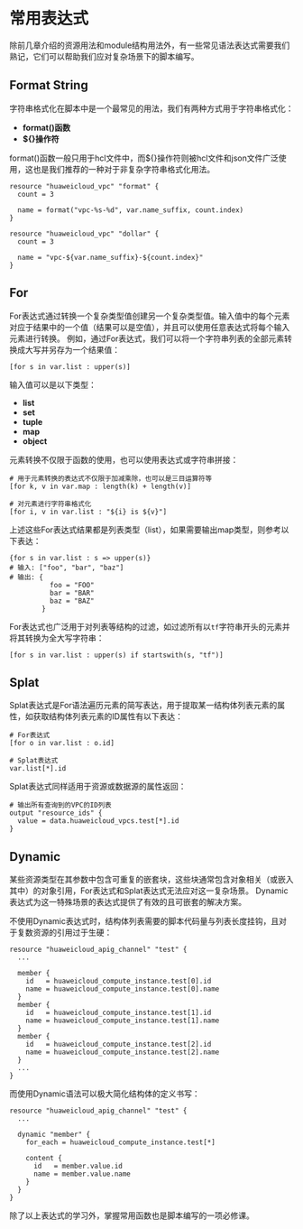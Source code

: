 # 常用表达式

除前几章介绍的资源用法和module结构用法外，有一些常见语法表达式需要我们熟记，它们可以帮助我们应对复杂场景下的脚本编写。

## Format String

字符串格式化在脚本中是一个最常见的用法，我们有两种方式用于字符串格式化：
+ **format()函数**
+ **${}操作符**

format()函数一般只用于hcl文件中，而${}操作符则被hcl文件和json文件广泛使用，这也是我们推荐的一种对于非复杂字符串格式化用法。

```hcl
resource "huaweicloud_vpc" "format" {
  count = 3

  name = format("vpc-%s-%d", var.name_suffix, count.index)
}

resource "huaweicloud_vpc" "dollar" {
  count = 3

  name = "vpc-${var.name_suffix}-${count.index}"
}
```

## For

For表达式通过转换一个复杂类型值创建另一个复杂类型值。输入值中的每个元素对应于结果中的一个值（结果可以是空值），并且可以使用任意表达式将每个输入元素进行转换。
例如，通过For表达式，我们可以将一个字符串列表的全部元素转换成大写并另存为一个结果值：

```hcl
[for s in var.list : upper(s)]
```

输入值可以是以下类型：
+ **list**
+ **set**
+ **tuple**
+ **map**
+ **object**

元素转换不仅限于函数的使用，也可以使用表达式或字符串拼接：

```hcl
# 用于元素转换的表达式不仅限于加减乘除，也可以是三目运算符等
[for k, v in var.map : length(k) + length(v)]

# 对元素进行字符串格式化
[for i, v in var.list : "${i} is ${v}"]
```

上述这些For表达式结果都是列表类型（list），如果需要输出map类型，则参考以下表达：

```hcl
{for s in var.list : s => upper(s)}
# 输入: ["foo", "bar", "baz"]
# 输出: {
          foo = "FOO"
          bar = "BAR"
          baz = "BAZ"
        }
```

For表达式也广泛用于对列表等结构的过滤，如过滤所有以`tf`字符串开头的元素并将其转换为全大写字符串：

```hcl
[for s in var.list : upper(s) if startswith(s, "tf")]
```

## Splat

Splat表达式是For语法遍历元素的简写表达，用于提取某一结构体列表元素的属性，如获取结构体列表元素的ID属性有以下表达：

```hcl
# For表达式
[for o in var.list : o.id]

# Splat表达式
var.list[*].id
```

Splat表达式同样适用于资源或数据源的属性返回：

```hcl
# 输出所有查询到的VPC的ID列表
output "resource_ids" {
  value = data.huaweicloud_vpcs.test[*].id
}
```

## Dynamic

某些资源类型在其参数中包含可重复的嵌套块，这些块通常包含对象相关（或嵌入其中）的对象引用，For表达式和Splat表达式无法应对这一复杂场景。
Dynamic表达式为这一特殊场景的表达式提供了有效的且可嵌套的解决方案。

不使用Dynamic表达式时，结构体列表需要的脚本代码量与列表长度挂钩，且对于复数资源的引用过于生硬：

```hcl
resource "huaweicloud_apig_channel" "test" {
  ...

  member {
    id   = huaweicloud_compute_instance.test[0].id
    name = huaweicloud_compute_instance.test[0].name
  }
  member {
    id   = huaweicloud_compute_instance.test[1].id
    name = huaweicloud_compute_instance.test[1].name
  }
  member {
    id   = huaweicloud_compute_instance.test[2].id
    name = huaweicloud_compute_instance.test[2].name
  }
  ...
}
```

而使用Dynamic语法可以极大简化结构体的定义书写：

```hcl
resource "huaweicloud_apig_channel" "test" {
  ...

  dynamic "member" {
    for_each = huaweicloud_compute_instance.test[*]

    content {
      id   = member.value.id
      name = member.value.name
    }
  }
}
```

除了以上表达式的学习外，掌握常用函数也是脚本编写的一项必修课。
